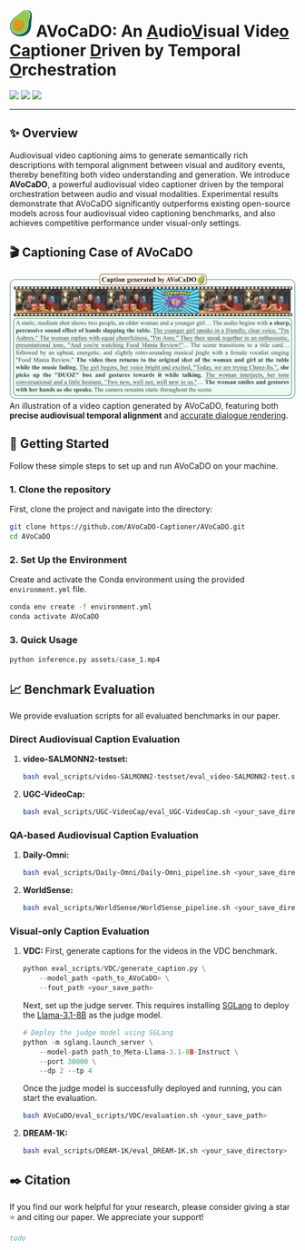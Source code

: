 # <img src="assets/avocado.png" alt="AVoCaDO icon" width="40px"> AVoCaDO: An <u>A</u>udio<u>V</u>isual Vide<u>o</u> <u>Ca</u>ptioner <u>D</u>riven by Temporal <u>O</u>rchestration

<p align="left">
  <a href="https://avocado-captioner.github.io/"><img src="https://img.shields.io/badge/Project%20webpage-558b2f?style=for-the-badge"></a>
  <a href="https://huggingface.co/AVoCaDO-Captioner/AVoCaDO"><img src="https://img.shields.io/badge/Model-db8905?style=for-the-badge"></a>
  <a href="https://arxiv.org/abs/todo"><img src="https://img.shields.io/badge/arXiv-red?style=for-the-badge"></a>
</p>

---

## ✨ Overview
Audiovisual video captioning aims to generate semantically rich descriptions with temporal alignment between visual and auditory events, thereby benefiting both video understanding and generation. We introduce <b>AVoCaDO</b>, a powerful audiovisual video captioner driven by the temporal orchestration between audio and visual modalities. Experimental results demonstrate that AVoCaDO significantly outperforms existing open-source models across four audiovisual video captioning benchmarks, and also achieves competitive performance under visual-only settings.

## 🎬 Captioning Case of AVoCaDO
<img src="assets/case_2.png" alt="AVoCaDO caption">
An illustration of a video caption generated by AVoCaDO, featuring both <b>precise audiovisual temporal alignment</b> and <u>accurate dialogue rendering</u>.

## 🚀 Getting Started
Follow these simple steps to set up and run AVoCaDO on your machine.

### 1. Clone the repository
First, clone the project and navigate into the directory:

```bash
git clone https://github.com/AVoCaDO-Captioner/AVoCaDO.git
cd AVoCaDO
```

### 2. Set Up the Environment
Create and activate the Conda environment using the provided ``environment.yml`` file.

```bash
conda env create -f environment.yml
conda activate AVoCaDO
```

### 3. Quick Usage
```python
python inference.py assets/case_1.mp4
```

## 📈 Benchmark Evaluation
We provide evaluation scripts for all evaluated benchmarks in our paper.

### Direct Audiovisual Caption Evaluation
1. **video-SALMONN2-testset:**
    ```bash
    bash eval_scripts/video-SALMONN2-testset/eval_video-SALMONN2-test.sh <your_save_directory>
    ```

2. **UGC-VideoCap:**
    ```bash
    bash eval_scripts/UGC-VideoCap/eval_UGC-VideoCap.sh <your_save_directory>
    ```

### QA-based Audiovisual Caption Evaluation
1. **Daily-Omni:**
    ```bash
    bash eval_scripts/Daily-Omni/Daily-Omni_pipeline.sh <your_save_directory>
    ```

2. **WorldSense:**
    ```bash
    bash eval_scripts/WorldSense/WorldSense_pipeline.sh <your_save_directory>
    ```

### Visual-only Caption Evaluation
1. **VDC:**
    First, generate captions for the videos in the VDC benchmark.
    ```python
    python eval_scripts/VDC/generate_caption.py \
        --model_path <path_to_AVoCaDO> \
        --fout_path <your_save_path>
    ```

    Next, set up the judge server. This requires installing [SGLang](https://github.com/sgl-project/sglang) to deploy the [Llama-3.1-8B](https://huggingface.co/meta-llama/Llama-3.1-8B) as the judge model.
    ```python
    # Deploy the judge model using SGLang
    python -m sglang.launch_server \
        --model-path path_to_Meta-Llama-3.1-8B-Instruct \
        --port 30000 \
        --dp 2 --tp 4 
    ```

    Once the judge model is successfully deployed and running, you can start the evaluation.
    ```bash
    bash AVoCaDO/eval_scripts/VDC/evaluation.sh <your_save_path>
    ```

2. **DREAM-1K:**
    ```bash
    bash eval_scripts/DREAM-1K/eval_DREAM-1K.sh <your_save_directory>
    ```


## ✒️ Citation

If you find our work helpful for your research, please consider giving a star ⭐ and citing our paper. We appreciate your support!

```bibtex
todo
```
